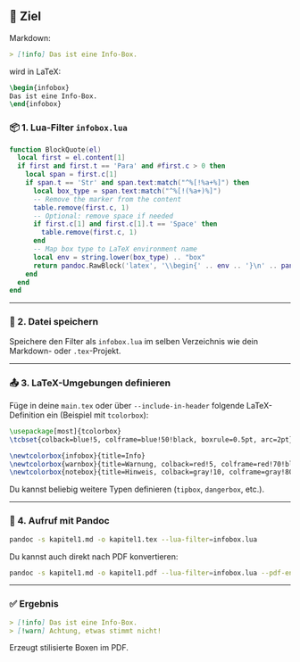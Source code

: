 ## 🧠 Ziel

Markdown:

```markdown
> [!info] Das ist eine Info-Box.
```

wird in LaTeX:

```latex
\begin{infobox}
Das ist eine Info-Box.
\end{infobox}
```

### 📦 1. Lua-Filter `infobox.lua`

```lua
function BlockQuote(el)
  local first = el.content[1]
  if first and first.t == 'Para' and #first.c > 0 then
    local span = first.c[1]
    if span.t == 'Str' and span.text:match("^%[!%a+%]") then
      local box_type = span.text:match("^%[!(%a+)%]")
      -- Remove the marker from the content
      table.remove(first.c, 1)
      -- Optional: remove space if needed
      if first.c[1] and first.c[1].t == 'Space' then
        table.remove(first.c, 1)
      end
      -- Map box type to LaTeX environment name
      local env = string.lower(box_type) .. "box"
      return pandoc.RawBlock('latex', '\\begin{' .. env .. '}\n' .. pandoc.write(pandoc.Pandoc(el.content), 'latex') .. '\n\\end{' .. env .. '}')
    end
  end
end
```

---

### 📁 2. Datei speichern

Speichere den Filter als `infobox.lua` im selben Verzeichnis wie dein Markdown- oder `.tex`-Projekt.

---

### 📤 3. LaTeX-Umgebungen definieren

Füge in deine `main.tex` oder über `--include-in-header` folgende LaTeX-Definition ein (Beispiel mit `tcolorbox`):

```latex
\usepackage[most]{tcolorbox}
\tcbset{colback=blue!5, colframe=blue!50!black, boxrule=0.5pt, arc=2pt}

\newtcolorbox{infobox}{title=Info}
\newtcolorbox{warnbox}{title=Warnung, colback=red!5, colframe=red!70!black}
\newtcolorbox{notebox}{title=Hinweis, colback=gray!10, colframe=gray!80}
```

Du kannst beliebig weitere Typen definieren (`tipbox`, `dangerbox`, etc.).

---

### 🧪 4. Aufruf mit Pandoc

```bash
pandoc -s kapitel1.md -o kapitel1.tex --lua-filter=infobox.lua
```

Du kannst auch direkt nach PDF konvertieren:

```bash
pandoc -s kapitel1.md -o kapitel1.pdf --lua-filter=infobox.lua --pdf-engine=lualatex
```

---

### ✅ Ergebnis

```markdown
> [!info] Das ist eine Info-Box.
> [!warn] Achtung, etwas stimmt nicht!
```

Erzeugt stilisierte Boxen im PDF.
